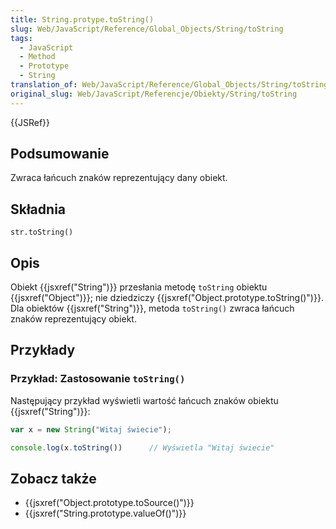 ```yaml
---
title: String.protype.toString()
slug: Web/JavaScript/Reference/Global_Objects/String/toString
tags:
  - JavaScript
  - Method
  - Prototype
  - String
translation_of: Web/JavaScript/Reference/Global_Objects/String/toString
original_slug: Web/JavaScript/Referencje/Obiekty/String/toString
---
```

{{JSRef}}

## Podsumowanie

Zwraca łańcuch znaków reprezentujący dany obiekt.

## Składnia

    str.toString()

## Opis

Obiekt {{jsxref("String")}} przesłania metodę `toString` obiektu {{jsxref("Object")}}; nie dziedziczy {{jsxref("Object.prototype.toString()")}}. Dla obiektów {{jsxref("String")}}, metoda `toString()` zwraca łańcuch znaków reprezentujący obiekt.

## Przykłady

### Przykład: Zastosowanie `toString()`

Następujący przykład wyświetli wartość łańcuch znaków obiektu {{jsxref("String")}}:

```js
var x = new String("Witaj świecie");

console.log(x.toString())      // Wyświetla "Witaj świecie"
```

## Zobacz także

- {{jsxref("Object.prototype.toSource()")}}
- {{jsxref("String.prototype.valueOf()")}}
